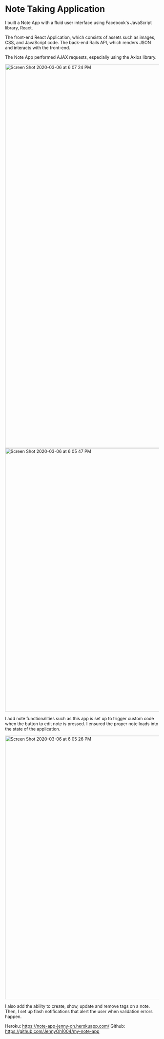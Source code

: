 # Note Taking Application


I built a Note App with a fluid user interface using Facebook's JavaScript library, React.


The front-end React Application, which consists of assets such as images, CSS, and JavaScript code. The back-end Rails API, which renders JSON and interacts with the front-end.


The Note App performed AJAX requests, especially using the Axios library.




<img width="1255" alt="Screen Shot 2020-03-06 at 6 07 24 PM" src="https://user-images.githubusercontent.com/43684968/76134719-60819800-5fd5-11ea-9a0e-013a1d9ac01d.png">
<img width="861" alt="Screen Shot 2020-03-06 at 6 05 47 PM" src="https://user-images.githubusercontent.com/43684968/76134723-624b5b80-5fd5-11ea-9119-ae785f057e87.png">


I add note functionalities such as this app is set up to trigger custom code when the button to edit note is pressed. I ensured the proper note loads into the state of the application. 


<img width="861" alt="Screen Shot 2020-03-06 at 6 05 26 PM" src="https://user-images.githubusercontent.com/43684968/76134725-62e3f200-5fd5-11ea-9f1a-d60b7307c6b6.png">



I also add the ability to create, show, update and remove tags on a note. Then, I set up flash notifications that alert the user when validation errors happen.




Heroku: https://note-app-jenny-oh.herokuapp.com/
Github: https://github.com/JennyOh1004/my-note-app
